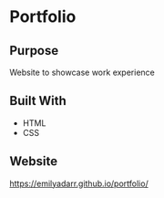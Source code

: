 # Portfolio

## Purpose
Website to showcase work experience

## Built With
* HTML
* CSS

## Website
https://emilyadarr.github.io/portfolio/
